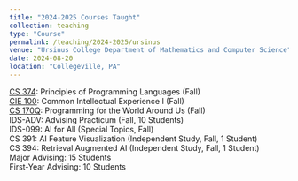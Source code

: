 ```yaml
---
title: "2024-2025 Courses Taught"
collection: teaching
type: "Course"
permalink: /teaching/2024-2025/ursinus
venue: "Ursinus College Department of Mathematics and Computer Science"
date: 2024-08-20
location: "Collegeville, PA"
---
```


[CS 374](/Ursinus-CS374-Fall2024): Principles of Programming Languages (Fall)  
[CIE 100](/Ursinus-CIE100-Fall2024): Common Intellectual Experience I (Fall)  
[CS 170Q](/Ursinus-CS170-Fall2024):  Programming for the World Around Us (Fall)  
IDS-ADV: Advising Practicum (Fall, 10 Students)  
IDS-099: AI for All (Special Topics, Fall)  
CS 391: AI Feature Visualization (Independent Study, Fall, 1 Student)  
CS 394: Retrieval Augmented AI (Independent Study, Fall, 1 Student)  
Major Advising: 15 Students  
First-Year Advising: 10 Students  
